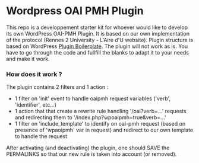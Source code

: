 # Wordpress OAI PMH Plugin

This repo is a developpement starter kit for whoever would like to develop its own WordPress OAI-PMH Plugin. It is based on our own implementation of the protocol (Rennes 2 University - L'Aire d'U website). Plugin structure is based on WordPress [Plugin Boilerplate][df1]. The plugin will not work as is. You have to go through the code and fullfill the blanks to adapt it to your needs and make it work.

### How does it work ?

The plugin contains 2 filters and 1 action :

- 1 filter on 'init' event to handle oaipmh request variables ('verb', 'identifier', etc...)
- 1 action that that create a rewrite rule handling '/oai?verb=...' requests and redirecting them to '/index.php?wpoaipmh=true&verb=...'
- 1 filter on 'include_template' to identify on oai-pmh request (based on presence of 'wpaoipmh' var in request) and redirect to our own template to handle the request

After activating (and deactivating) the plugin, one should SAVE the PERMALINKS so that our new rule is taken into account (or removed).

[//]: # (These are reference links used in the body of this note and get stripped out when the markdown processor does its job. There is no need to format nicely because it shouldn't be seen. Thanks SO - http://stackoverflow.com/questions/4823468/store-comments-in-markdown-syntax)

   [df1]: <https://github.com/DevinVinson/WordPress-Plugin-Boilerplate>

